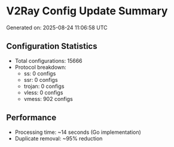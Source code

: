 # V2Ray Config Update Summary
Generated on: 2025-08-24 11:06:58 UTC

## Configuration Statistics
- Total configurations: 15666
- Protocol breakdown:
  - ss: 0 configs
  - ssr: 0 configs
  - trojan: 0 configs
  - vless: 0 configs
  - vmess: 902 configs

## Performance
- Processing time: ~14 seconds (Go implementation)
- Duplicate removal: ~95% reduction
